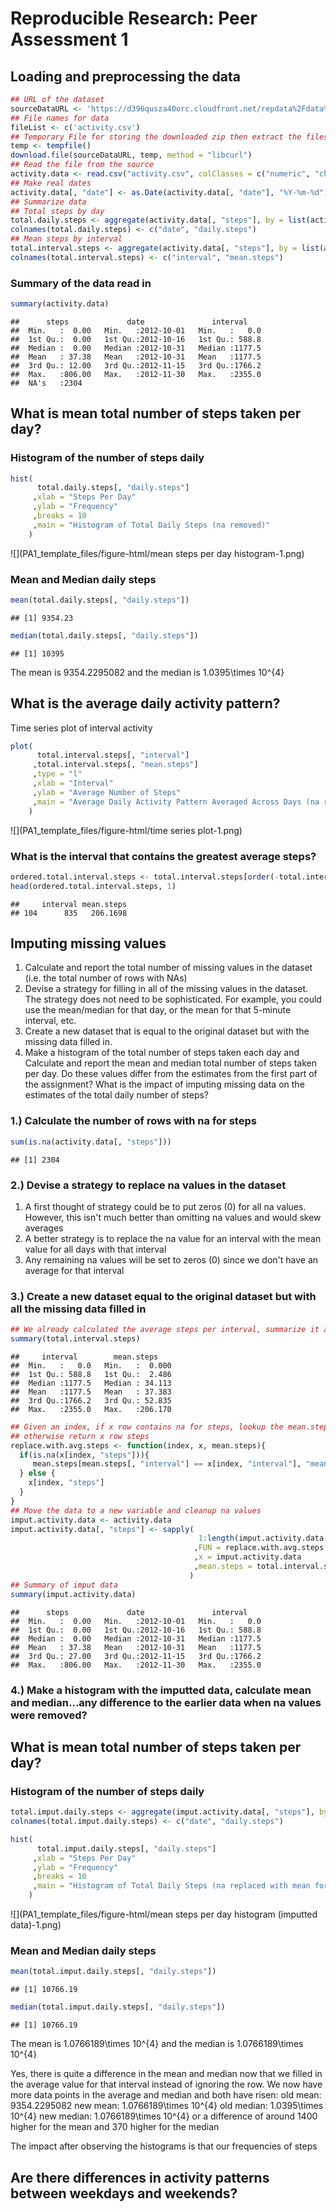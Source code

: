 # Reproducible Research: Peer Assessment 1


## Loading and preprocessing the data

```r
## URL of the dataset
sourceDataURL <- 'https://d396qusza40orc.cloudfront.net/repdata%2Fdata%2Factivity.zip'
## File names for data
fileList <- c('activity.csv')
## Temporary File for storing the downloaded zip then extract the files we want into R
temp <- tempfile()
download.file(sourceDataURL, temp, method = "libcurl")
## Read the file from the source
activity.data <- read.csv("activity.csv", colClasses = c("numeric", "character", "numeric"))
## Make real dates
activity.data[, "date"] <- as.Date(activity.data[, "date"], "%Y-%m-%d")
## Summarize data
## Total steps by day
total.daily.steps <- aggregate(activity.data[, "steps"], by = list(activity.data[, "date"]), FUN = sum, na.rm = TRUE)
colnames(total.daily.steps) <- c("date", "daily.steps")
## Mean steps by interval
total.interval.steps <- aggregate(activity.data[, "steps"], by = list(activity.data[, "interval"]), FUN = mean, na.rm = TRUE)
colnames(total.interval.steps) <- c("interval", "mean.steps")
```
### Summary of the data read in

```r
summary(activity.data)
```

```
##      steps             date               interval     
##  Min.   :  0.00   Min.   :2012-10-01   Min.   :   0.0  
##  1st Qu.:  0.00   1st Qu.:2012-10-16   1st Qu.: 588.8  
##  Median :  0.00   Median :2012-10-31   Median :1177.5  
##  Mean   : 37.38   Mean   :2012-10-31   Mean   :1177.5  
##  3rd Qu.: 12.00   3rd Qu.:2012-11-15   3rd Qu.:1766.2  
##  Max.   :806.00   Max.   :2012-11-30   Max.   :2355.0  
##  NA's   :2304
```

## What is mean total number of steps taken per day?
### Histogram of the number of steps daily

```r
hist( 
      total.daily.steps[, "daily.steps"]
     ,xlab = "Steps Per Day"
     ,ylab = "Frequency"
     ,breaks = 10
     ,main = "Histogram of Total Daily Steps (na removed)"
    )
```

![](PA1_template_files/figure-html/mean steps per day histogram-1.png) 

### Mean and Median daily steps

```r
mean(total.daily.steps[, "daily.steps"])
```

```
## [1] 9354.23
```

```r
median(total.daily.steps[, "daily.steps"])
```

```
## [1] 10395
```

The mean is 9354.2295082 and the median is 1.0395\times 10^{4}

## What is the average daily activity pattern?

Time series plot of interval activity

```r
plot(
      total.interval.steps[, "interval"]
     ,total.interval.steps[, "mean.steps"]
     ,type = "l"
     ,xlab = "Interval"
     ,ylab = "Average Number of Steps"
     ,main = "Average Daily Activity Pattern Averaged Across Days (na removed)"
    )
```

![](PA1_template_files/figure-html/time series plot-1.png) 

### What is the interval that contains the greatest average steps?

```r
ordered.total.interval.steps <- total.interval.steps[order(-total.interval.steps$mean.steps), ]
head(ordered.total.interval.steps, 1)
```

```
##     interval mean.steps
## 104      835   206.1698
```
## Imputing missing values
1. Calculate and report the total number of missing values in the dataset (i.e. the total number of rows with NAs)
2. Devise a strategy for filling in all of the missing values in the dataset. The strategy does not need to be sophisticated. For example, you could use the mean/median for that day, or the mean for that 5-minute interval, etc.
3. Create a new dataset that is equal to the original dataset but with the missing data filled in.
4. Make a histogram of the total number of steps taken each day and Calculate and report the mean and median total number of steps taken per day. Do these values differ from the estimates from the first part of the assignment? What is the impact of imputing missing data on the estimates of the total daily number of steps?

### 1.) Calculate the number of rows with na for steps

```r
sum(is.na(activity.data[, "steps"]))
```

```
## [1] 2304
```

### 2.) Devise a strategy to replace na values in the dataset
1. A first thought of strategy could be to put zeros (0) for all na values.  However, this isn't much better than omitting na values and would skew averages  
2. A better strategy is to replace the na value for an interval with the mean value for all days with that interval  
3. Any remaining na values will be set to zeros (0) since we don't have an average for that interval

### 3.) Create a new dataset equal to the original dataset but with all the missing data filled in

```r
## We already calculated the average steps per interval, summarize it again here for a reminder of the data
summary(total.interval.steps)
```

```
##     interval        mean.steps     
##  Min.   :   0.0   Min.   :  0.000  
##  1st Qu.: 588.8   1st Qu.:  2.486  
##  Median :1177.5   Median : 34.113  
##  Mean   :1177.5   Mean   : 37.383  
##  3rd Qu.:1766.2   3rd Qu.: 52.835  
##  Max.   :2355.0   Max.   :206.170
```

```r
## Given an index, if x row contains na for steps, lookup the mean.steps value
## otherwise return x row steps
replace.with.avg.steps <- function(index, x, mean.steps){
  if(is.na(x[index, "steps"])){
     mean.steps[mean.steps[, "interval"] == x[index, "interval"], "mean.steps"]
  } else {
    x[index, "steps"]
  }
}
## Move the data to a new variable and cleanup na values
imput.activity.data <- activity.data
imput.activity.data[, "steps"] <- sapply(
                                          1:length(imput.activity.data[, "steps"])
                                         ,FUN = replace.with.avg.steps
                                         ,x = imput.activity.data
                                         ,mean.steps = total.interval.steps
                                        )
## Summary of imput data
summary(imput.activity.data)
```

```
##      steps             date               interval     
##  Min.   :  0.00   Min.   :2012-10-01   Min.   :   0.0  
##  1st Qu.:  0.00   1st Qu.:2012-10-16   1st Qu.: 588.8  
##  Median :  0.00   Median :2012-10-31   Median :1177.5  
##  Mean   : 37.38   Mean   :2012-10-31   Mean   :1177.5  
##  3rd Qu.: 27.00   3rd Qu.:2012-11-15   3rd Qu.:1766.2  
##  Max.   :806.00   Max.   :2012-11-30   Max.   :2355.0
```
### 4.) Make a histogram with the imputted data, calculate mean and median...any difference to the earlier data when na values were removed?

## What is mean total number of steps taken per day?
### Histogram of the number of steps daily

```r
total.imput.daily.steps <- aggregate(imput.activity.data[, "steps"], by = list(imput.activity.data[, "date"]), FUN = sum)
colnames(total.imput.daily.steps) <- c("date", "daily.steps")

hist( 
      total.imput.daily.steps[, "daily.steps"]
     ,xlab = "Steps Per Day"
     ,ylab = "Frequency"
     ,breaks = 10
     ,main = "Histogram of Total Daily Steps (na replaced with mean for interval)"
    )
```

![](PA1_template_files/figure-html/mean steps per day histogram (imputted data)-1.png) 

### Mean and Median daily steps

```r
mean(total.imput.daily.steps[, "daily.steps"])
```

```
## [1] 10766.19
```

```r
median(total.imput.daily.steps[, "daily.steps"])
```

```
## [1] 10766.19
```
The mean is 1.0766189\times 10^{4} and the median is 1.0766189\times 10^{4}

Yes, there is quite a difference in the mean and median now that we filled in the average value for that interval instead of ignoring the row.  We now have more data points in the average and median and both have risen: old mean: 9354.2295082 new mean: 1.0766189\times 10^{4} old median: 1.0395\times 10^{4} new median: 1.0766189\times 10^{4} or a difference of around 1400 higher for the mean and 370 higher for the median

The impact after observing the histograms is that our frequencies of steps 

## Are there differences in activity patterns between weekdays and weekends?
